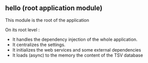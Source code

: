 ## hello (root application module)
This module is the root of the application

On its root level :
- It handles the dependency injection of the whole application.
- It centralizes the settings.
- It initializes the web services and some external dependencies
- It loads (async) to the memory the content of the TSV database
